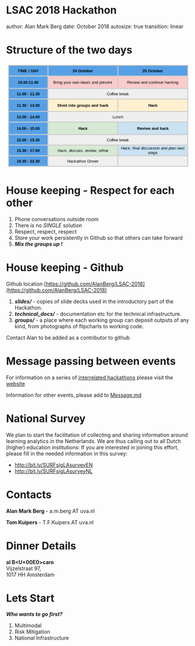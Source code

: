 LSAC 2018 Hackathon
========================================================
author: Alan Mark Berg
date:   October 2018
autosize: true
transition: linear

Structure of the two days
========================================================

![Agenda](introduction.png)

House keeping - Respect for each other
========================================================

1. Phone conversations outside room
2. There is no *SINGLE* solution
3. Respect, respect, respect
4. Store your work persistently in Github so that others can take forward
5. ***Mix the groups up !***

House keeping - Github
========================================================

Github location [https://github.com/AlanBerg/LSAC-2018](https://github.com/AlanBerg/LSAC-2018) 

1. ***slides/*** - copies of slide decks used in the introductory part of the Hackathon.
2. ***technical_docs/*** - documentation etc for the technical infrastructure.
3. ***groups/*** - a place where each working group can deposit outputs of any kind, from photographs of flipcharts to working code.

Contact Alan to be added as a contributor to github

Message passing between events
========================================================

For information on a series of [interrelated hackathons](https://lakhackathon.files.wordpress.com/2018/02/lakhackathon2018_paper_2.pdf) please visit the [website](https://lakhackathon.wordpress.com/about/history/)

Information for other events, please add to [Message.md](https://github.com/AlanBerg/LSAC-2018)


National Survey
========================================================

We plan to start the facilitation of collecting and sharing information around learning analytics in the Netherlands. We are thus calling out to all Dutch (higher) education institutions: 
If you are interested in joining this effort, please fill in the needed information in this survey:

* http://bit.ly/SURFsigLAsurveyEN
* http://bit.ly/SURFsigLAsurveyNL

Contacts
========================================================

**Alan Mark Berg**  - a.m.berg AT uva.nl

**Tom Kuipers**  - T.F.Kuipers AT uva.nl

Dinner Details
========================================================


**al B<U+00E0>caro**<br>
Vijzelstraat 97,<br>
1017 HH Amsterdam	<br>


Lets Start
========================================================

***Who wants to go first?***

1. Multimodal
2. Risk Mitigation
3. National Infrastructure
